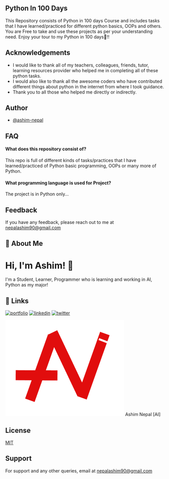 ## Python In 100 Days

This Repository consists of Python in 100 days Course and includes tasks that I have learned/practiced for different python basics, OOPs and others. You are Free to take and use these projects as per your understanding need. Enjoy your tour to my Python in 100 days🌾!!


## Acknowledgements

- I would like to thank all of my teachers, colleagues, friends, tutor, learning resources provider who helped me in completing all of these python tasks.
- I would also like to thank all the awesome coders who have contributed different things about python in the internet from where I took guidance.
- Thank you to all those who helped me directly or indirectly.  


## Author

- [@ashim-nepal](https://www.github.com/ashim-nepal)

## FAQ

#### What does this repository consist of?

This repo is full of different kinds of tasks/practices that I have learned/practiced of Python basic programming, OOPs or many more of Python.


#### What programming language is used for Project?

The project is in Python only...

## Feedback

If you have any feedback, please reach out to me at nepalashim90@gmail.com


## 🚀 About Me
# Hi, I'm Ashim! 👋
I'm a Student, Learner, Programmer who is learning and working in AI, Python as my major!



## 🔗 Links
[![portfolio](https://img.shields.io/badge/my_portfolio-000?style=for-the-badge&logo=ko-fi&logoColor=white)](https://ashimnepal.com.np/)
[![linkedin](https://img.shields.io/badge/linkedin-0A66C2?style=for-the-badge&logo=linkedin&logoColor=white)](https://www.linkedin.com/in/ashim-nepal)
[![twitter](https://img.shields.io/badge/twitter-1DA1F2?style=for-the-badge&logo=twitter&logoColor=white)](https://twitter.com/asnp_ash)

![Logo](https://github.com/ashim-nepal/images/blob/main/logoNewNobg.png?raw=true)
Ashim Nepal [AI]

## License

[MIT](https://choosealicense.com/licenses/mit/)

## Support

For support and any other queries, email at nepalashim90@gmail.com
